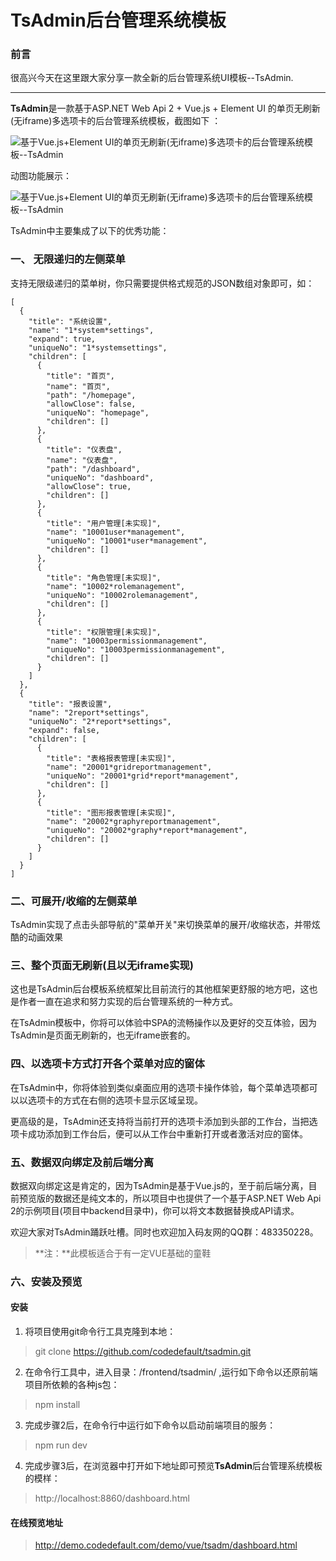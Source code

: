# TsAdmin后台管理系统模板

### 前言

很高兴今天在这里跟大家分享一款全新的后台管理系统UI模板--TsAdmin.

* * *

**TsAdmin**是一款基于ASP.NET Web Api 2 + Vue.js + Element UI 的单页无刷新(无iframe)多选项卡的后台管理系统模板，截图如下 ：

![基于Vue.js+Element UI的单页无刷新(无iframe)多选项卡的后台管理系统模板--TsAdmin](https://statics.codedefault.com/uploads/2017/03/tsadmin-vue-element-ui-demo.png)

动图功能展示：

![基于Vue.js+Element UI的单页无刷新(无iframe)多选项卡的后台管理系统模板--TsAdmin](https://statics.codedefault.com/uploads/2018/01/tmp/vuejs-element-ui-single-page-application-spa-web-desktop-appliction-admin-template-demo-preview-001.gif)

TsAdmin中主要集成了以下的优秀功能：

### 一、 无限递归的左侧菜单


支持无限级递归的菜单树，你只需要提供格式规范的JSON数组对象即可，如：

```
[
  {
    "title": "系统设置",
    "name": "1*system*settings",
    "expand": true,
    "uniqueNo": "1*systemsettings",
    "children": [
      {
        "title": "首页",
        "name": "首页",
        "path": "/homepage",
        "allowClose": false,
        "uniqueNo": "homepage",
        "children": []
      },
      {
        "title": "仪表盘",
        "name": "仪表盘",
        "path": "/dashboard",
        "uniqueNo": "dashboard",
        "allowClose": true,
        "children": []
      },
      {
        "title": "用户管理[未实现]",
        "name": "10001user*management",
        "uniqueNo": "10001*user*management",
        "children": []
      },
      {
        "title": "角色管理[未实现]",
        "name": "10002*rolemanagement",
        "uniqueNo": "10002rolemanagement",
        "children": []
      },
      {
        "title": "权限管理[未实现]",
        "name": "10003permissionmanagement",
        "uniqueNo": "10003permissionmanagement",
        "children": []
      }
    ]
  },
  {
    "title": "报表设置",
    "name": "2report*settings",
    "uniqueNo": "2*report*settings",
    "expand": false,
    "children": [
      {
        "title": "表格报表管理[未实现]",
        "name": "20001*gridreportmanagement",
        "uniqueNo": "20001*grid*report*management",
        "children": []
      },
      {
        "title": "图形报表管理[未实现]",
        "name": "20002*graphyreportmanagement",
        "uniqueNo": "20002*graphy*report*management",
        "children": []
      }
    ]
  }
]
```

### 二、可展开/收缩的左侧菜单


TsAdmin实现了点击头部导航的"菜单开关"来切换菜单的展开/收缩状态，并带炫酷的动画效果

### 三、整个页面无刷新(且以无iframe实现)

这也是TsAdmin后台模板系统框架比目前流行的其他框架更舒服的地方吧，这也是作者一直在追求和努力实现的后台管理系统的一种方式。

在TsAdmin模板中，你将可以体验中SPA的流畅操作以及更好的交互体验，因为TsAdmin是页面无刷新的，也无iframe嵌套的。

### 四、以选项卡方式打开各个菜单对应的窗体

在TsAdmin中，你将体验到类似桌面应用的选项卡操作体验，每个菜单选项都可以以选项卡的方式在右侧的选项卡显示区域呈现。

更高级的是，TsAdmin还支持将当前打开的选项卡添加到头部的工作台，当把选项卡成功添加到工作台后，便可以从工作台中重新打开或者激活对应的窗体。

### 五、数据双向绑定及前后端分离

数据双向绑定这是肯定的，因为TsAdmin是基于Vue.js的，至于前后端分离，目前预览版的数据还是纯文本的，所以项目中也提供了一个基于ASP.NET Web Api 2的示例项目(项目中backend目录中)，你可以将文本数据替换成API请求。

欢迎大家对TsAdmin踊跃吐槽。同时也欢迎加入码友网的QQ群：483350228。

> **注：**此模板适合于有一定VUE基础的童鞋

### 六、安装及预览

#### 安装

1. 将项目使用git命令行工具克隆到本地：
> git clone https://github.com/codedefault/tsadmin.git

2. 在命令行工具中，进入目录：/frontend/tsadmin/ ,运行如下命令以还原前端项目所依赖的各种js包：
> npm install

3. 完成步骤2后，在命令行中运行如下命令以启动前端项目的服务：
> npm run dev

4. 完成步骤3后，在浏览器中打开如下地址即可预览**TsAdmin**后台管理系统模板的模样：

> http://localhost:8860/dashboard.html


#### 在线预览地址

> http://demo.codedefault.com/demo/vue/tsadm/dashboard.html

